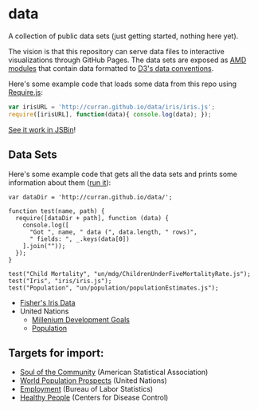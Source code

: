 data
====

A collection of public data sets (just getting started, nothing here yet).

The vision is that this repository can serve data files to interactive visualizations through GitHub Pages. The data sets are exposed as [AMD modules](http://requirejs.org/docs/whyamd.html) that contain data formatted to [D3's data conventions](https://github.com/mbostock/d3/wiki/CSV).

Here's some example code that loads some data from this repo using [Require.js](http://requirejs.org/):

```javascript
var irisURL = 'http://curran.github.io/data/iris/iris.js';
require([irisURL], function(data){ console.log(data); });
```
[See it work in JSBin](http://jsbin.com/ayanoy/2/edit)!

## Data Sets

Here's some example code that gets all the data sets and prints some information about them ([run it](http://curran.github.io/evalIDE/#var%20dataDir%20%3D%20'http%3A%2F%2Fcurran.github.io%2Fdata%2F'%3B%0A%0Afunction%20test(name%2C%20path)%20%7B%0A%20%20require(%5BdataDir%20%2B%20path%5D%2C%20function%20(data)%20%7B%0A%20%20%20%20console.log(%5B%0A%20%20%20%20%20%20%22Got%20%22%2C%20name%2C%20%22%20data%20(%22%2C%20data.length%2C%20%22%20rows)%22%2C%0A%20%20%20%20%20%20%22%20fields%3A%20%22%2C%20_.keys(data%5B0%5D)%0A%20%20%20%20%5D.join(%22%22))%3B%0A%20%20%7D)%3B%0A%7D%0A%0Atest(%22Child%20Mortality%22%2C%20%22un%2Fmdg%2FChildrenUnderFiveMortalityRate.js%22)%3B%0Atest(%22Iris%22%2C%20%22iris%2Firis.js%22)%3B%0Atest(%22Population%22%2C%20%22un%2Fpopulation%2FpopulationEstimates.js%22)%3B%0A)):

    var dataDir = 'http://curran.github.io/data/';

    function test(name, path) {
      require([dataDir + path], function (data) {
        console.log([
          "Got ", name, " data (", data.length, " rows)",
          " fields: ", _.keys(data[0])
        ].join(""));
      });
    }

    test("Child Mortality", "un/mdg/ChildrenUnderFiveMortalityRate.js");
    test("Iris", "iris/iris.js");
    test("Population", "un/population/populationEstimates.js");

 * [Fisher's Iris Data](iris)
 * United Nations
   * [Millenium Development Goals](un/mdg)
   * [Population](un/population)

## Targets for import:

 * [Soul of the Community](http://streaming.stat.iastate.edu/dataexpo/2013/) (American Statistical Association)
 * [World Population Prospects](http://esa.un.org/wpp/Excel-Data/population.htm) (United Nations)
 * [Employment](http://www.bls.gov/data/) (Bureau of Labor Statistics)
 * [Healthy People](http://visualizing.org/datasets/healthy-people-2010) (Centers for Disease Control)
